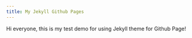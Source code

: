```yaml
---
title: My Jekyll Github Pages
---
```


Hi everyone, this is my test demo for using Jekyll theme for Github Page!

